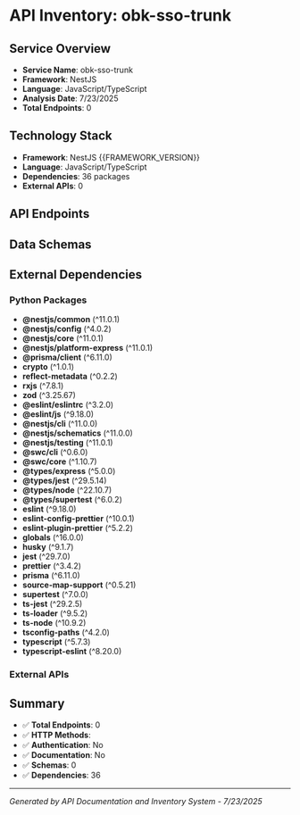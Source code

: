 # API Inventory: obk-sso-trunk

## Service Overview

- **Service Name**: obk-sso-trunk
- **Framework**: NestJS
- **Language**: JavaScript/TypeScript
- **Analysis Date**: 7/23/2025
- **Total Endpoints**: 0

## Technology Stack

- **Framework**: NestJS {{FRAMEWORK_VERSION}}
- **Language**: JavaScript/TypeScript
- **Dependencies**: 36 packages
- **External APIs**: 0

## API Endpoints



## Data Schemas



## External Dependencies

### Python Packages
- **@nestjs/common** (^11.0.1)
- **@nestjs/config** (^4.0.2)
- **@nestjs/core** (^11.0.1)
- **@nestjs/platform-express** (^11.0.1)
- **@prisma/client** (^6.11.0)
- **crypto** (^1.0.1)
- **reflect-metadata** (^0.2.2)
- **rxjs** (^7.8.1)
- **zod** (^3.25.67)
- **@eslint/eslintrc** (^3.2.0)
- **@eslint/js** (^9.18.0)
- **@nestjs/cli** (^11.0.0)
- **@nestjs/schematics** (^11.0.0)
- **@nestjs/testing** (^11.0.1)
- **@swc/cli** (^0.6.0)
- **@swc/core** (^1.10.7)
- **@types/express** (^5.0.0)
- **@types/jest** (^29.5.14)
- **@types/node** (^22.10.7)
- **@types/supertest** (^6.0.2)
- **eslint** (^9.18.0)
- **eslint-config-prettier** (^10.0.1)
- **eslint-plugin-prettier** (^5.2.2)
- **globals** (^16.0.0)
- **husky** (^9.1.7)
- **jest** (^29.7.0)
- **prettier** (^3.4.2)
- **prisma** (^6.11.0)
- **source-map-support** (^0.5.21)
- **supertest** (^7.0.0)
- **ts-jest** (^29.2.5)
- **ts-loader** (^9.5.2)
- **ts-node** (^10.9.2)
- **tsconfig-paths** (^4.2.0)
- **typescript** (^5.7.3)
- **typescript-eslint** (^8.20.0)


### External APIs


## Summary

- ✅ **Total Endpoints**: 0
- ✅ **HTTP Methods**: 
- ✅ **Authentication**: No
- ✅ **Documentation**: No
- ✅ **Schemas**: 0
- ✅ **Dependencies**: 36

---

*Generated by API Documentation and Inventory System - 7/23/2025* 